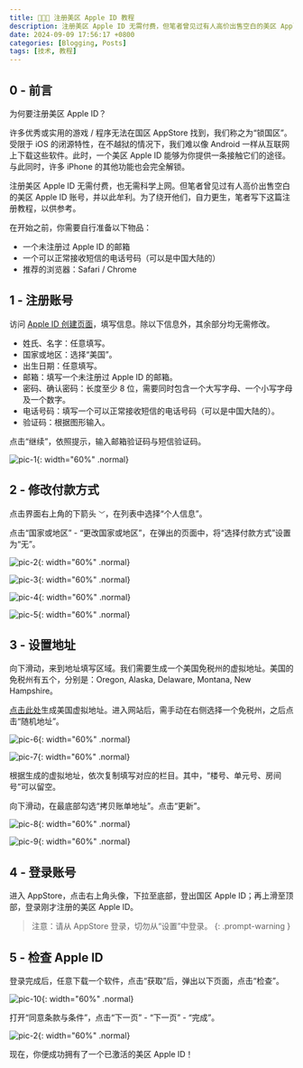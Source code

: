```yaml
---
title: 🧑🏻‍💻 注册美区 Apple ID 教程
description: 注册美区 Apple ID 无需付费，但笔者曾见过有人高价出售空白的美区 Apple ID 账号，并以此牟利。为了绕开他们，自力更生，笔者写下这篇注册教程，以供参考。
date: 2024-09-09 17:56:17 +0800
categories: [Blogging, Posts]
tags: [技术, 教程]
---
```


## **0 - 前言**

为何要注册美区 Apple ID？

许多优秀或实用的游戏 / 程序无法在国区 AppStore 找到，我们称之为“锁国区”。受限于 iOS 的闭源特性，在不越狱的情况下，我们难以像 Android 一样从互联网上下载这些软件。此时，一个美区 Apple ID 能够为你提供一条接触它们的途径。与此同时，许多 iPhone 的其他功能也会完全解锁。

注册美区 Apple ID 无需付费，也无需科学上网。但笔者曾见过有人高价出售空白的美区 Apple ID 账号，并以此牟利。为了绕开他们，自力更生，笔者写下这篇注册教程，以供参考。

在开始之前，你需要自行准备以下物品：

- 一个未注册过 Apple ID 的邮箱
- 一个可以正常接收短信的电话号码（可以是中国大陆的）
- 推荐的浏览器：Safari / Chrome

## **1 - 注册账号**

访问 [Apple ID 创建页面](https://appleid.apple.com/account)，填写信息。除以下信息外，其余部分均无需修改。

- 姓氏、名字：任意填写。
- 国家或地区：选择“美国”。
- 出生日期：任意填写。
- 邮箱：填写一个未注册过 Apple ID 的邮箱。
- 密码、确认密码：长度至少 8 位，需要同时包含一个大写字母、一个小写字母及一个数字。
- 电话号码：填写一个可以正常接收短信的电话号码（可以是中国大陆的）。
- 验证码：根据图形输入。

点击“继续”，依照提示，输入邮箱验证码与短信验证码。

![pic-1](../assets/img/2024-09-09-pic%20(2).png){: width="60%" .normal}

## **2 - 修改付款方式**

点击界面右上角的下箭头 `﹀`，在列表中选择“个人信息”。

点击“国家或地区” - “更改国家或地区”，在弹出的页面中，将“选择付款方式”设置为“无”。

![pic-2](../assets/img/2024-09-09-pic%20(1).png){: width="60%" .normal}

![pic-3](../assets/img/2024-09-09-pic%20(3).png){: width="60%" .normal}

![pic-4](../assets/img/2024-09-09-pic%20(4).png){: width="60%" .normal}

![pic-5](../assets/img/2024-09-09-pic%20(5).png){: width="60%" .normal}

## **3 - 设置地址**

向下滑动，来到地址填写区域。我们需要生成一个美国免税州的虚拟地址。美国的免税州有五个，分别是：Oregon, Alaska, Delaware, Montana, New Hampshire。

[点击此处](https://www.meiguodizhi.com/)生成美国虚拟地址。进入网站后，需手动在右侧选择一个免税州，之后点击“随机地址”。

![pic-6](../assets/img/2024-09-09-pic%20(7).png){: width="60%" .normal}

![pic-7](../assets/img/2024-09-09-pic%20(8).png){: width="60%" .normal}

根据生成的虚拟地址，依次复制填写对应的栏目。其中，“楼号、单元号、房间号”可以留空。

向下滑动，在最底部勾选“拷贝账单地址”。点击“更新”。

![pic-8](../assets/img/2024-09-09-pic%20(6).png){: width="60%" .normal}

![pic-9](../assets/img/2024-09-09-pic%20(9).png){: width="60%" .normal}

## **4 - 登录账号**

进入 AppStore，点击右上角头像，下拉至底部，登出国区 Apple ID；再上滑至顶部，登录刚才注册的美区 Apple ID。

> 注意：请从 AppStore 登录，切勿从“设置”中登录。
{: .prompt-warning }

## **5 - 检查 Apple ID**

登录完成后，任意下载一个软件，点击“获取”后，弹出以下页面，点击“检查”。

![pic-10](../assets/img/2024-09-09-pic%20(10).png){: width="60%" .normal}

打开“同意条款与条件”，点击“下一页” - “下一页” - “完成”。

![pic-2](../assets/img/2024-09-09-pic%20(11).png){: width="60%" .normal}

现在，你便成功拥有了一个已激活的美区 Apple ID！